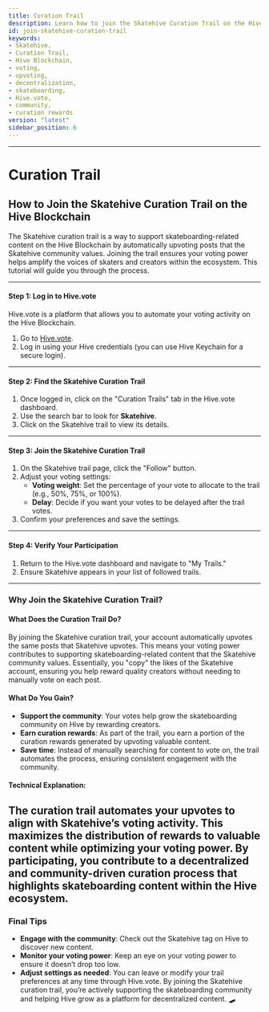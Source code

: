 ```yaml
---
title: Curation Trail
description: Learn how to join the Skatehive Curation Trail on the Hive Blockchain to support skateboarding content and creators while earning curation rewards.
id: join-skatehive-curation-trail
keywords: 
- Skatehive, 
- Curation Trail, 
- Hive Blockchain, 
- voting, 
- upvoting, 
- decentralization, 
- skateboarding, 
- Hive.vote, 
- community,
- curation rewards
version: "latest"
sidebar_position: 6
---
```


---
# Curation Trail 
## How to Join the Skatehive Curation Trail on the Hive Blockchain

The Skatehive curation trail is a way to support skateboarding-related content on the Hive Blockchain by automatically upvoting posts that the Skatehive community values. Joining the trail ensures your voting power helps amplify the voices of skaters and creators within the ecosystem. This tutorial will guide you through the process.

---
#### Step 1: Log in to Hive.vote

Hive.vote is a platform that allows you to automate your voting activity on the Hive Blockchain.
1. Go to [Hive.vote](https://hive.vote).
2. Log in using your Hive credentials (you can use Hive Keychain for a secure login).
---
#### Step 2: Find the Skatehive Curation Trail

1. Once logged in, click on the "Curation Trails" tab in the Hive.vote dashboard.
2. Use the search bar to look for **Skatehive**.
3. Click on the Skatehive trail to view its details.
---
#### Step 3: Join the Skatehive Curation Trail
1. On the Skatehive trail page, click the "Follow" button.
2. Adjust your voting settings:
   - **Voting weight**: Set the percentage of your vote to allocate to the trail (e.g., 50%, 75%, or 100%).
   - **Delay**: Decide if you want your votes to be delayed after the trail votes.
3. Confirm your preferences and save the settings.
---
#### Step 4: Verify Your Participation
1. Return to the Hive.vote dashboard and navigate to "My Trails."
2. Ensure Skatehive appears in your list of followed trails.
---
### Why Join the Skatehive Curation Trail?
#### What Does the Curation Trail Do?
By joining the Skatehive curation trail, your account automatically upvotes the same posts that Skatehive upvotes. This means your voting power contributes to supporting skateboarding-related content that the Skatehive community values. Essentially, you "copy" the likes of the Skatehive account, ensuring you help reward quality creators without needing to manually vote on each post.
#### What Do You Gain?
- **Support the community**: Your votes help grow the skateboarding community on Hive by rewarding creators.
- **Earn curation rewards**: As part of the trail, you earn a portion of the curation rewards generated by upvoting valuable content.
- **Save time**: Instead of manually searching for content to vote on, the trail automates the process, ensuring consistent engagement with the community.
#### Technical Explanation:
The curation trail automates your upvotes to align with Skatehive’s voting activity. This maximizes the distribution of rewards to valuable content while optimizing your voting power. By participating, you contribute to a decentralized and community-driven curation process that highlights skateboarding content within the Hive ecosystem.
---
### Final Tips
- **Engage with the community**: Check out the Skatehive tag on Hive to discover new content.
- **Monitor your voting power**: Keep an eye on your voting power to ensure it doesn’t drop too low.
- **Adjust settings as needed**: You can leave or modify your trail preferences at any time through Hive.vote.
By joining the Skatehive curation trail, you’re actively supporting the skateboarding community and helping Hive grow as a platform for decentralized content. 🛹
